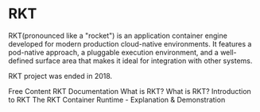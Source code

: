 # RKT

RKT(pronounced like a "rocket") is an application container engine developed for modern production cloud-native environments. It features a pod-native approach, a pluggable execution environment, and a well-defined surface area that makes it ideal for integration with other systems.


RKT project was ended in 2018.

<ResourceGroupTitle>Free Content</ResourceGroupTitle>
<BadgeLink colorScheme='blue' badgeText='Official Website' href='https://rocket.readthedocs.io/en/latest/Documentation/trying-out-rkt/'>RKT Documentation</BadgeLink>
<BadgeLink colorScheme='yellow' badgeText='Read' href='https://www.redhat.com/en/topics/containers/what-is-rkt'>What is RKT?</BadgeLink>
<BadgeLink colorScheme='green' badgeText='Github Repo' href='https://github.com/rkt/rkt'>What is RKT?</BadgeLink>
<BadgeLink badgeText='Watch' href='https://youtu.be/JgUEXKTSVXw'>Introduction to RKT</BadgeLink>
<BadgeLink badgeText='Watch' href='https://youtu.be/mRlQC6s8IwM'>The RKT Container Runtime - Explanation & Demonstration</BadgeLink>
